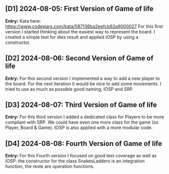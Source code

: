 ## [D1] 2024-08-05: First Version of Game of life
**Entry:**
Kata here: https://www.codewars.com/kata/587136ba2eefcb92a9000027
For this first version I started thinking about the easiest way to represent the board. I created a simple test for dies result and applied IOSP by using a constructor.

## [D2] 2024-08-06: Second Version of Game of life
**Entry:**
For this second version I implemented a way to add a new player to the board. For the next iteration it would be nice to add some movements. I tried to use as much as possible good naming, IOSP and SRP.

## [D3] 2024-08-07: Third Version of Game of life
**Entry:**
For this third version I added a dedicated class for Players to be more compliant with SRP. We could have even one more class for the game (so Player, Board & Game). IOSP is also applied with a more modular code.

## [D4] 2024-08-08: Fourth Version of Game of life
**Entry:**
For this Fourth version I focused on good test coverage as well as IOSP: the constructor for the class SnakesLadders is an integration function, the reste are operation functions.